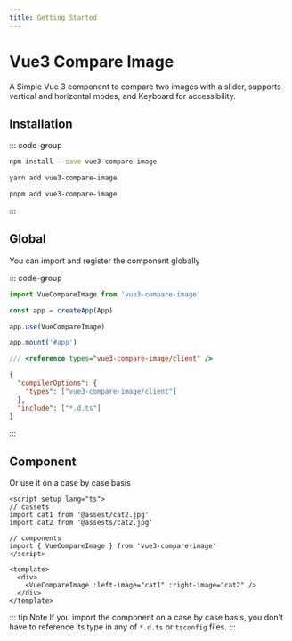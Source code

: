 ```yaml
---
title: Getting Started
---
```


# Vue3 Compare Image

A Simple Vue 3 component to compare two images with a slider, supports vertical and horizontal modes, and Keyboard for accessibility.


## Installation

::: code-group

```bash [npm]
npm install --save vue3-compare-image
```

```bash [yarn]
yarn add vue3-compare-image
```

```bash [pnpm]
pnpm add vue3-compare-image
```
:::

## Global

You can import and register the component globally

::: code-group

```ts [main.ts] 1,5
import VueCompareImage from 'vue3-compare-image'

const app = createApp(App)

app.use(VueCompareImage)

app.mount('#app')
```

```ts [*.d.ts]
/// <reference types="vue3-compare-image/client" />
```

```json [tsconfig]
{
  "compilerOptions": {
    "types": ["vue3-compare-image/client"]
  },
  "include": ["*.d.ts"]
}
```
:::

## Component

Or use it on a case by case basis

```vue [App.vue]
<script setup lang="ts">
// cassets
import cat1 from '@assest/cat2.jpg'
import cat2 from '@assests/cat2.jpg'

// components
import { VueCompareImage } from 'vue3-compare-image'
</script>

<template>
  <div>
    <VueCompareImage :left-image="cat1" :right-image="cat2" />
  </div>
</template>
```

::: tip Note
If you import the component on a case by case basis, you don't have to reference its type in any of `*.d.ts` or `tsconfig` files.
:::